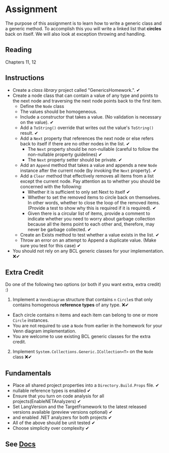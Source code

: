 # Assignment

The purpose of this assignment is to learn how to write a generic class and a generic method. To accomplish this you will write a linked list that __circles__ back on itself. We will also look at exception throwing and handling.

## Reading

Chapters 11, 12

## Instructions

- Create a *class library* project called "GenericsHomework.". ✔
- Create a node class that can contain a value of any type and points to the next node and traversing the next node points back to the first item.
  - Define the `Node` class
  - The values should be homogeneous.
  - Include a constructor that takes a value.  (No validation is necessary on the value). ✔
  - Add a `ToString()` override that writes out the value's `ToString()` result. ✔
  - Add a `Next` property that references the next node or else refers back to itself if there are no other nodes in the list. ✔
    - The `Next` property should be non-nullable (careful to follow the non-nullable property guidelines) ✔
    - The `Next` property setter should be private. ✔
  - Add an `Append` method that takes a value and appends a new `Node` instance after the current node (by invoking the `Next` property). ✔
  - Add a `Clear` method that effectively removes all items from a list except the current node. Pay attention as to whether you should be concerned with the following:
    - Whether it is sufficient to only set Next to itself ✔
    - Whether to set the removed items to circle back on themselves. In other words, whether to close the loop of the removed items. (Provide a test to show why this is required if it is required). ✔
    - Given there is a circular list of items, provide a comment to indicate whether you need to worry about garbage collection because all the items point to each other and, therefore, may never be garbage collected. ✔
  - Create an Exists method to test whether a value exists in the list. ✔
  - Throw an error on an attempt to Append a duplicate value. (Make sure you test for this case) ✔
- You should not rely on any BCL generic classes for your implementation. ❌✔

## Extra Credit

Do one of the following two options (or both if you want extra, extra credit) :)

1. Implement a `VennDiagram` structure that contains `n` `Circle`s that only contains homogenous **reference types** of any type. ❌✔

- Each circle contains n items and each item can belong to one or more `Circle` instances.
- You are not required to use a `Node` from earlier in the homework for your Venn diagram implementation.
- You are welcome to use existing BCL generic classes for the extra credit.

2. Implement `System.Collections.Generic.ICollection<T>` on the `Node` class ❌✔

## Fundamentals

- Place all shared project properties into a `Directory.Build.Props` file. ✔
- nullable reference types is enabled  ✔
- Ensure that you turn on code analysis for all projects(EnableNETAnalyzers)  ✔
- Set LangVersion and the TargetFramework to the latest released versions available (preview versions optional)   ✔
- and enabled .NET analyzers for both projects ✔
- All of the above should be unit tested ✔
- Choose simplicity over complexity ✔

## See [Docs](https://github.com/IntelliTect-Samples/EWU-CSCD371-2024-Fall/tree/main/Docs)
